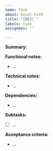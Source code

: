 ```yaml
---
name: Task
about: Usual task
title: "[DEV] "
labels: task
assignees: ''

---
```


**Summary:**

**Functional notes:**
- ...

**Technical notes:**
- ...

**Dependencies:**
- ...

**Subtasks:**
- [ ] ...

**Acceptance criteria:**
- ...
